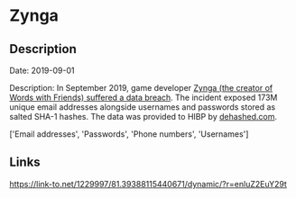 # Zynga

## Description

Date: 2019-09-01

Description:
In September 2019, game developer <a href="https://www.cnet.com/news/words-with-friends-hack-reportedly-exposes-data-of-more-than-200m-players/" target="_blank" rel="noopener">Zynga (the creator of Words with Friends) suffered a data breach</a>. The incident exposed 173M unique email addresses alongside usernames and passwords stored as salted SHA-1 hashes. The data was provided to HIBP by <a href="https://dehashed.com/" target="_blank" rel="noopener">dehashed.com</a>.


['Email addresses', 'Passwords', 'Phone numbers', 'Usernames']

## Links

https://link-to.net/1229997/81.39388115440671/dynamic/?r=enluZ2EuY29t